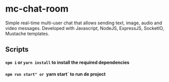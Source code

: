 # mc-chat-room
Simple real-time multi-user chat that allows sending text, image, audio and video messages. Developed with Javascript, NodeJS, ExpressJS, SocketIO, Mustache templates.

## Scripts

#### `npm i` or `yarn install` to install the required dependencies


#### `npm run start" or `yarn start` to run de project



